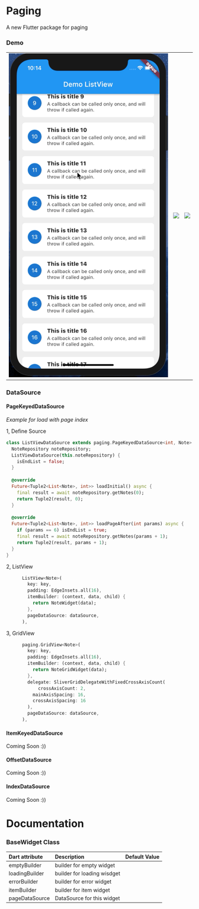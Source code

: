 # Paging

A new Flutter package for paging

### Demo

|   |   |   |
|---|---|---|
|![](./demo/list_view2.gif) |![](./demo/grid_view.gif) |![](./demo/sliver_demo.gif) |


### DataSource
#### PageKeyedDataSource
*Example for load with page index*

1, Define Source

```dart
class ListViewDataSource extends paging.PageKeyedDataSource<int, Note> {
  NoteRepository noteRepository;
  ListViewDataSource(this.noteRepository) {
    isEndList = false;
  }

  @override
  Future<Tuple2<List<Note>, int>> loadInitial() async {
    final result = await noteRepository.getNotes(0);
    return Tuple2(result, 0);
  }

  @override
  Future<Tuple2<List<Note>, int>> loadPageAfter(int params) async {
    if (params == 6) isEndList = true;
    final result = await noteRepository.getNotes(params + 1);
    return Tuple2(result, params + 1);
  }
}
```
2, ListView

```dart
      ListView<Note>(
        key: key,
        padding: EdgeInsets.all(16),
        itemBuilder: (context, data, child) {
          return NoteWidget(data);
        },
        pageDataSource: dataSource,
      ),
```

3, GridView
```dart
      paging.GridView<Note>(
        key: key,
        padding: EdgeInsets.all(16),
        itemBuilder: (context, data, child) {
          return NoteGridWidget(data);
        },
        delegate: SliverGridDelegateWithFixedCrossAxisCount(
            crossAxisCount: 2,
          mainAxisSpacing: 16,
          crossAxisSpacing: 16
        ),
        pageDataSource: dataSource,
      ),
```
#### ItemKeyedDataSource
Coming Soon :))
#### OffsetDataSource
Coming Soon :))
#### IndexDataSource
Coming Soon :))

# Documentation
### BaseWidget Class
| Dart attribute        |Description   |   Default Value |
|:----------------------|:--------------|:----------------|
|emptyBuilder          | builder for empty widget| |
|loadingBuilder          | builder for loading wisdget| |
|errorBuilder          | builder for error widget| |
|itemBuilder          | builder for item widget| |
|pageDataSource          | DataSource for this widget| |

